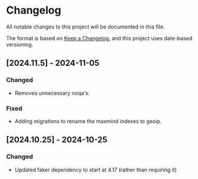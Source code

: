 # Changelog
All notable changes to this project will be documented in this file.

The format is based on [Keep a Changelog](https://keepachangelog.com/en/1.0.0/),
and this project uses date-based versioning.

<!-- scriv-insert-here -->

<a id='changelog-2024.11.5'></a>
## [2024.11.5] - 2024-11-05

### Changed

- Removes unnecessary noqa's.

### Fixed

- Adding migrations to rename the maxmind indexes to geoip.

<a id='changelog-2024.10.25'></a>
## [2024.10.25] - 2024-10-25

### Changed

- Updated faker dependency to start at 4.17 (rather than requiring it)
